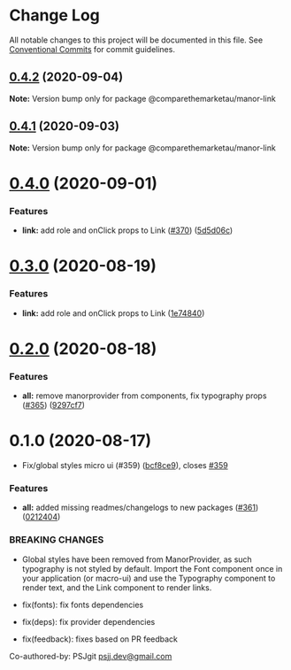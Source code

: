 # Change Log

All notable changes to this project will be documented in this file.
See [Conventional Commits](https://conventionalcommits.org) for commit guidelines.

## [0.4.2](https://github.com/comparethemarketau/manor-react/compare/@comparethemarketau/manor-link@0.4.1...@comparethemarketau/manor-link@0.4.2) (2020-09-04)

**Note:** Version bump only for package @comparethemarketau/manor-link





## [0.4.1](https://github.com/comparethemarketau/manor-react/compare/@comparethemarketau/manor-link@0.4.0...@comparethemarketau/manor-link@0.4.1) (2020-09-03)

**Note:** Version bump only for package @comparethemarketau/manor-link





# [0.4.0](https://github.com/comparethemarketau/manor-react/compare/@comparethemarketau/manor-link@0.2.0...@comparethemarketau/manor-link@0.4.0) (2020-09-01)


### Features

* **link:** add role and onClick props to Link ([#370](https://github.com/comparethemarketau/manor-react/issues/370)) ([5d5d06c](https://github.com/comparethemarketau/manor-react/commit/5d5d06c94ac878cf1b0e6e642ceef0dd1bcbcd3b))





# [0.3.0](https://github.com/comparethemarketau/manor-react/compare/@comparethemarketau/manor-link@0.2.0...@comparethemarketau/manor-link@0.3.0) (2020-08-19)


### Features

* **link:** add role and onClick props to Link ([1e74840](https://github.com/comparethemarketau/manor-react/commit/1e74840485d79393afe0775d604797eb50e7590f))





# [0.2.0](https://github.com/comparethemarketau/manor-react/compare/@comparethemarketau/manor-link@0.1.0...@comparethemarketau/manor-link@0.2.0) (2020-08-18)


### Features

* **all:** remove manorprovider from components, fix typography props ([#365](https://github.com/comparethemarketau/manor-react/issues/365)) ([9297cf7](https://github.com/comparethemarketau/manor-react/commit/9297cf72e8a7fe8762ec0dadf07d026aa88cbb44))





# 0.1.0 (2020-08-17)


* Fix/global styles micro ui (#359) ([bcf8ce9](https://github.com/comparethemarketau/manor-react/commit/bcf8ce92ba170a51113a4022728da22f47a6a768)), closes [#359](https://github.com/comparethemarketau/manor-react/issues/359)


### Features

* **all:** added missing readmes/changelogs to new packages ([#361](https://github.com/comparethemarketau/manor-react/issues/361)) ([0212404](https://github.com/comparethemarketau/manor-react/commit/021240449d7b766ea078e3f0c6bae5cfae763c54))


### BREAKING CHANGES

* Global styles have been removed from ManorProvider, as such typography is not
styled by default. Import the Font component once in your application (or macro-ui) and use the
Typography component to render text, and the Link component to render links.

* fix(fonts): fix fonts dependencies

* fix(deps): fix provider dependencies

* fix(feedback): fixes based on PR feedback

Co-authored-by: PSJgit <psjj.dev@gmail.com>
